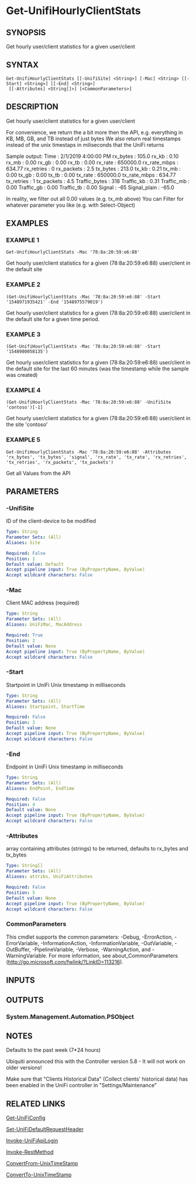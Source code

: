 ﻿---
external help file: UniFiTooling-help.xml
HelpVersion: 1.1.0
Locale: en-US
Module Guid: 7fff91a0-02eb-4df2-84d5-c7d3cd7f7a5d
Module Name: UniFiTooling
online version: https://github.com/Enatec/UniFiTooling/raw/master/docs/Get-UnifiHourlyClientStats.md
schema: 2.0.0
---

# Get-UnifiHourlyClientStats

## SYNOPSIS
Get hourly user/client statistics for a given user/client

## SYNTAX

```
Get-UnifiHourlyClientStats [[-UnifiSite] <String>] [-Mac] <String> [[-Start] <String>] [[-End] <String>]
 [[-Attributes] <String[]>] [<CommonParameters>]
```

## DESCRIPTION
Get hourly user/client statistics for a given user/client

For convenience, we return the a bit more then the API, e.g.
everything in KB, MB, GB, and TB instead of just bytes
We also return real timestamps instead of the unix timestaps in miliseconds that the UniFi returns

Sample output:
Time          : 2/1/2019 4:00:00 PM
rx_bytes      : 105.0
rx_kb         : 0.10
rx_mb         : 0.00
rx_gb         : 0.00
rx_tb         : 0.00
rx_rate       : 650000.0
rx_rate_mbps  : 634.77
rx_retries    : 0
rx_packets    : 2.5
tx_bytes      : 213.0
tx_kb         : 0.21
tx_mb         : 0.00
tx_gb         : 0.00
tx_tb         : 0.00
tx_rate       : 650000.0
tx_rate_mbps  : 634.77
tx_retries    : 1
tx_packets    : 4.5
Traffic_bytes : 318
Traffic_kb    : 0.31
Traffic_mb    : 0.00
Traffic_gb    : 0.00
Traffic_tb    : 0.00
Signal        : -65
Signal_plain  : -65.0

In reality, we filter out all 0.00 values (e.g.
tx_mb above)
You can Filter for whatever parameter you like (e.g.
with Select-Object)

## EXAMPLES

### EXAMPLE 1
```
Get-UnifiHourlyClientStats -Mac '78:8a:20:59:e6:88'
```

Get hourly user/client statistics for a given (78:8a:20:59:e6:88) user/client in the default site

### EXAMPLE 2
```
(Get-UnifiHourlyClientStats -Mac '78:8a:20:59:e6:88' -Start '1548971935421' -End '1548975579019')
```

Get hourly user/client statistics for a given (78:8a:20:59:e6:88) user/client in the default site for a given time period.

### EXAMPLE 3
```
(Get-UnifiHourlyClientStats -Mac '78:8a:20:59:e6:88' -Start '1548980058135')
```

Get hourly user/client statistics for a given (78:8a:20:59:e6:88) user/client in the default site for the last 60 minutes (was the timestamp while the sample was created)

### EXAMPLE 4
```
(Get-UnifiHourlyClientStats -Mac '78:8a:20:59:e6:88' -UnifiSite 'contoso')[-1]
```

Get hourly user/client statistics for a given (78:8a:20:59:e6:88) user/client in the site 'contoso'

### EXAMPLE 5
```
Get-UnifiHourlyClientStats -Mac '78:8a:20:59:e6:88' -Attributes 'rx_bytes', 'tx_bytes', 'signal', 'rx_rate', 'tx_rate', 'rx_retries', 'tx_retries', 'rx_packets', 'tx_packets')
```

Get all Values from the API

## PARAMETERS

### -UnifiSite
ID of the client-device to be modified

```yaml
Type: String
Parameter Sets: (All)
Aliases: Site

Required: False
Position: 1
Default value: Default
Accept pipeline input: True (ByPropertyName, ByValue)
Accept wildcard characters: False
```

### -Mac
Client MAC address (required)

```yaml
Type: String
Parameter Sets: (All)
Aliases: UniFiMac, MacAddress

Required: True
Position: 2
Default value: None
Accept pipeline input: True (ByPropertyName, ByValue)
Accept wildcard characters: False
```

### -Start
Startpoint in UniFi Unix timestamp in milliseconds

```yaml
Type: String
Parameter Sets: (All)
Aliases: Startpoint, StartTime

Required: False
Position: 3
Default value: None
Accept pipeline input: True (ByPropertyName, ByValue)
Accept wildcard characters: False
```

### -End
Endpoint in UniFi Unix timestamp in milliseconds

```yaml
Type: String
Parameter Sets: (All)
Aliases: EndPoint, EndTime

Required: False
Position: 4
Default value: None
Accept pipeline input: True (ByPropertyName, ByValue)
Accept wildcard characters: False
```

### -Attributes
array containing attributes (strings) to be returned, defaults to rx_bytes and tx_bytes

```yaml
Type: String[]
Parameter Sets: (All)
Aliases: attribs, UniFiAttributes

Required: False
Position: 5
Default value: None
Accept pipeline input: True (ByPropertyName, ByValue)
Accept wildcard characters: False
```

### CommonParameters
This cmdlet supports the common parameters: -Debug, -ErrorAction, -ErrorVariable, -InformationAction, -InformationVariable, -OutVariable, -OutBuffer, -PipelineVariable, -Verbose, -WarningAction, and -WarningVariable.
For more information, see about_CommonParameters (http://go.microsoft.com/fwlink/?LinkID=113216).

## INPUTS

## OUTPUTS

### System.Management.Automation.PSObject
## NOTES
Defaults to the past week (7*24 hours)

Ubiquiti announced this with the Controller version 5.8 - It will not work on older versions!

Make sure that "Clients Historical Data" (Collect clients' historical data) has been enabled in the UniFi controller in "Settings/Maintenance"

## RELATED LINKS

[Get-UniFiConfig]()

[Set-UniFiDefaultRequestHeader]()

[Invoke-UniFiApiLogin]()

[Invoke-RestMethod]()

[ConvertFrom-UnixTimeStamp]()

[ConvertTo-UnixTimeStamp]()

